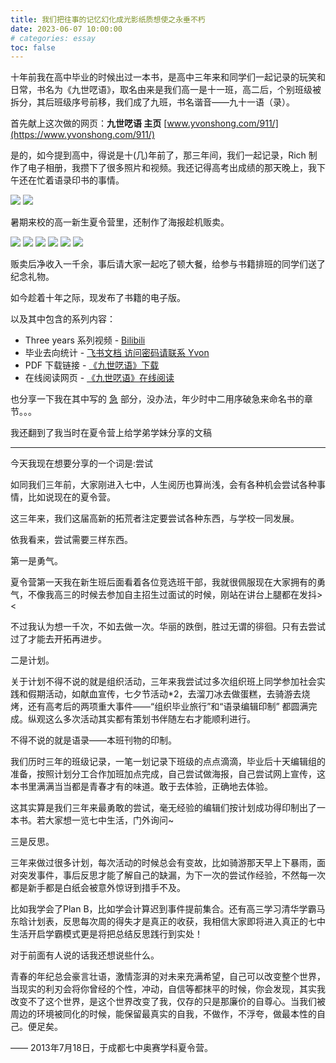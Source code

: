```yaml
---
title: 我们把往事的记忆幻化成光影纸质想使之永垂不朽
date: 2023-06-07 10:00:00
# categories: essay
toc: false
---
```



十年前我在高中毕业的时候出过一本书，是高中三年来和同学们一起记录的玩笑和日常，书名为《九世呓语》，取名由来是我们高一是十一班，高二后，个别班级被拆分，其后班级序号前移，我们成了九班，书名谐音——九十一语（录）。

<!-- more -->

首先献上这次做的网页：**九世呓语 主页** [www.yvonshong.com/911/](https://www.yvonshong.com/911/)

是的，如今提到高中，得说是十(几)年前了，那三年间，我们一起记录，Rich 制作了电子相册，我攒下了很多照片和视频。我还记得高考出成绩的那天晚上，我下午还在忙着语录印书的事情。

![](https://i.imgloc.com/2023/06/09/V229RH.jpeg)
![](https://i.imgloc.com/2023/06/09/V221lt.jpeg)

暑期来校的高一新生夏令营里，还制作了海报趁机贩卖。

![](https://i.imgloc.com/2023/06/09/V22JSQ.jpeg)
![](https://i.imgloc.com/2023/06/09/V22TQX.jpeg)
![](https://i.imgloc.com/2023/06/09/V22LVE.jpeg)
![](https://i.imgloc.com/2023/06/09/V22MjC.jpeg)
![](https://i.imgloc.com/2023/06/09/V22P6P.jpeg)
![](https://i.imgloc.com/2023/06/09/V22vUF.jpeg)

贩卖后净收入一千余，事后请大家一起吃了顿大餐，给参与书籍排班的同学们送了纪念礼物。

如今趁着十年之际，现发布了书籍的电子版。

以及其中包含的系列内容：

- Three years 系列视频 - [Bilibili](https://www.bilibili.com/video/BV1xY411n7DH/)
- 毕业去向统计 - [飞书文档 访问密码请联系 Yvon](https://kp6d5cxbsq.feishu.cn/sheets/shtcnxb4imVMwaIDxTupOC19Did)
- PDF 下载链接 - [《九世呓语》下载](https://www.yvonshong.com/911/pdf/%E4%B9%9D%E4%B8%96%E5%91%93%E8%AF%AD.pdf)
- 在线阅读网页 - [《九世呓语》在线阅读](https://www.yvonshong.com/911/README.html)

也分享一下我在其中写的 [急](https://www.yvonshong.com/911/md/3.%E6%80%A5.html) 部分，没办法，年少时中二用序破急来命名书的章节。。。

我还翻到了我当时在夏令营上给学弟学妹分享的文稿

---

今天我现在想要分享的一个词是:尝试

如同我们三年前，大家刚进入七中，人生阅历也算尚浅，会有各种机会尝试各种事情，比如说现在的夏令营。

这三年来，我们这届高新的拓荒者注定要尝试各种东西，与学校一同发展。

依我看来，尝试需要三样东西。

第一是勇气。

夏令营第一天我在新生班后面看着各位竞选班干部，我就很佩服现在大家拥有的勇气，不像我高三的时候去参加自主招生过面试的时候，刚站在讲台上腿都在发抖><

不过我认为想一千次，不如去做一次。华丽的跌倒，胜过无谓的徘徊。只有去尝试过了才能去开拓再进步。

二是计划。

关于计划不得不说的就是组织活动，三年来我尝试过多次组织班上同学参加社会实践和假期活动，如献血宣传，七夕节活动*2，去溜刀冰去做蛋糕，去骑游去烧烤，还有高考后的两项重大事件——“组织毕业旅行”和“语录编辑印制” 都圆满完成。纵观这么多次活动其实都有策划书伴随左右才能顺利进行。

不得不说的就是语录——本班刊物的印制。

我们历时三年的班级记录，一笔一划记录下班级的点点滴滴，毕业后十天编辑组的准备，按照计划分工合作加班加点完成，自己尝试做海报，自己尝试网上宣传，这本书里满满当当都是青春才有的味道。敢于去体验，正确地去体验。

这其实算是我们三年来最勇敢的尝试，毫无经验的编辑们按计划成功得印制出了一本书。若大家想一览七中生活，门外询问~  

三是反思。

三年来做过很多计划，每次活动的时候总会有变故，比如骑游那天早上下暴雨，面对突发事件，事后反思才能了解自己的缺漏，为下一次的尝试作经验，不然每一次都是新手都是白纸会被意外惊讶到措手不及。

比如我学会了Plan B，比如学会计算迟到事件提前集合。还有高三学习清华学霸马东晗计划表，反思每次周的得失才是真正的收获，我相信大家即将进入真正的七中生活开启学霸模式更是将把总结反思践行到实处！

对于前面有人说的话我还想说些什么。

青春的年纪总会豪言壮语，激情澎湃的对未来充满希望，自己可以改变整个世界，当现实的利刃会将你曾经的个性，冲动，自信等都抹平的时候，你会发现，其实我改变不了这个世界，是这个世界改变了我，仅存的只是那廉价的自尊心。当我们被周边的环境被同化的时候，能保留最真实的自我，不做作，不浮夸，做最本性的自己。便足矣。

—— 2013年7月18日，于成都七中奥赛学科夏令营。